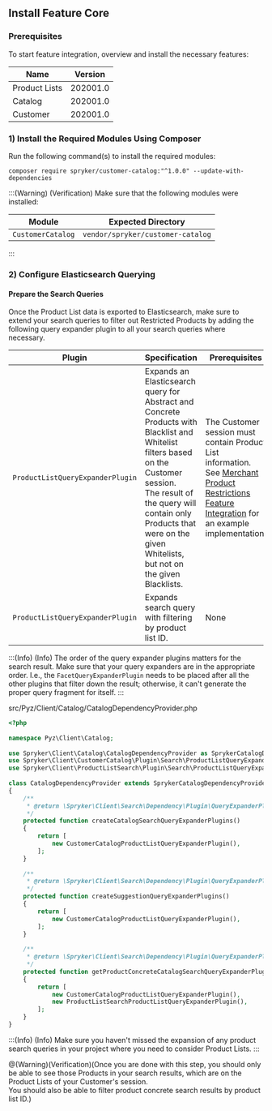 ## Install Feature Core
### Prerequisites
To start feature integration, overview and install the necessary features:

| Name | Version  |
| --- | --- |
| Product Lists | 202001.0 |
| Catalog | 202001.0 |
| Customer | 202001.0 |
### 1) Install the Required Modules Using Composer
Run the following command(s) to install the required modules:
```
composer require spryker/customer-catalog:"^1.0.0" --update-with-dependencies
```
:::(Warning) (Verification)
Make sure that the following modules were installed:
    
| Module | Expected Directory |
| --- | --- |
| `CustomerCatalog` | `vendor/spryker/customer-catalog` |
:::

### 2) Configure Elasticsearch Querying
#### Prepare the Search Queries
Once the Product List data is exported to Elasticsearch, make sure to extend your search queries to filter out Restricted Products by adding the following query expander plugin to all your search queries where necessary.

| Plugin | Specification | Prerequisites | Namespace |
| --- | --- | --- | --- |
| `ProductListQueryExpanderPlugin` | Expands an Elasticsearch query for Abstract and Concrete Products with Blacklist and Whitelist filters based on the Customer session.<br>The result of the query will contain only Products that were on the given Whitelists, but not on the given Blacklists.| The Customer session must contain Product List information. See [Merchant Product Restrictions Feature Integration](https://documentation.spryker.com/docs/merchant-product-restrictions-feature-integration) for an example implementation. | `Spryker\Client\CustomerCatalog\Plugin\Search` |
| `ProductListQueryExpanderPlugin` | Expands search query with filtering by product list ID. | None | `Spryker\Client\ProductListSearch\Plugin\Search` |

:::(Info) (Info)
The order of the query expander plugins matters for the search result. Make sure that your query expanders are in the appropriate order. I.e., the `FacetQueryExpanderPlugin` needs to be placed after all the other plugins that filter down the result; otherwise, it can't generate the proper query fragment for itself.
:::

src/Pyz/Client/Catalog/CatalogDependencyProvider.php

```php
<?php
 
namespace Pyz\Client\Catalog;
 
use Spryker\Client\Catalog\CatalogDependencyProvider as SprykerCatalogDependencyProvider;
use Spryker\Client\CustomerCatalog\Plugin\Search\ProductListQueryExpanderPlugin as CustomerCatalogProductListQueryExpanderPlugin;
use Spryker\Client\ProductListSearch\Plugin\Search\ProductListQueryExpanderPlugin as ProductListSearchProductListQueryExpanderPlugin;
 
class CatalogDependencyProvider extends SprykerCatalogDependencyProvider
{
    /**
     * @return \Spryker\Client\Search\Dependency\Plugin\QueryExpanderPluginInterface[]
     */
    protected function createCatalogSearchQueryExpanderPlugins()
    {
        return [
            new CustomerCatalogProductListQueryExpanderPlugin(),
        ];
    }
 
    /**
     * @return \Spryker\Client\Search\Dependency\Plugin\QueryExpanderPluginInterface[]
     */
    protected function createSuggestionQueryExpanderPlugins()
    {
        return [
            new CustomerCatalogProductListQueryExpanderPlugin(),
        ];
    }
 
    /**
     * @return \Spryker\Client\Search\Dependency\Plugin\QueryExpanderPluginInterface[]
     */
    protected function getProductConcreteCatalogSearchQueryExpanderPlugins(): array
    {
        return [
            new CustomerCatalogProductListQueryExpanderPlugin(),
            new ProductListSearchProductListQueryExpanderPlugin(),
        ];
    }
}
```

:::(Info) (Info)
Make sure you haven't missed the expansion of any product search queries in your project where you need to consider Product Lists.
:::
    
@(Warning)(Verification)(Once you are done with this step, you should only be able to see those Products in your search results, which are on the Product Lists of your Customer's session.<br>You should also be able to filter product concrete search results by product list ID.)